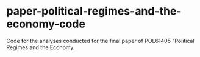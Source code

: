 # paper-political-regimes-and-the-economy-code
Code for the analyses conducted for the final paper of POL61405 "Political Regimes and the Economy. 
